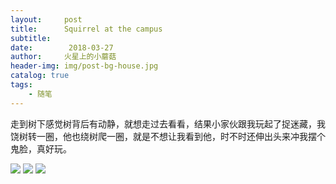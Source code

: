 ```yaml
---
layout:     post
title:      Squirrel at the campus
subtitle:   
date:        2018-03-27
author:     火星上的小蘑菇
header-img: img/post-bg-house.jpg
catalog: true
tags:
    - 随笔
---
```


走到树下感觉树背后有动静，就想走过去看看，结果小家伙跟我玩起了捉迷藏，我饶树转一圈，他也绕树爬一圈，就是不想让我看到他，时不时还伸出头来冲我摆个鬼脸，真好玩。

![](http://ww1.sinaimg.cn/mw690/71717971ly1g14ty0p8mij20u0140npe.jpg)
![](http://ww1.sinaimg.cn/mw690/71717971ly1g14txqntenj20u0140npe.jpg)
![](http://ww1.sinaimg.cn/mw690/71717971ly1g14tylk10oj20u01407wi.jpg)